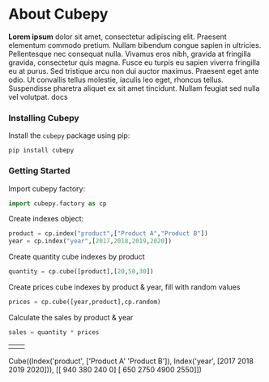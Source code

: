 # About Cubepy

**Lorem ipsum** dolor sit amet, consectetur adipiscing elit. Praesent elementum commodo pretium. Nullam bibendum congue sapien in ultricies. Pellentesque nec consequat nulla. Vivamus eros nibh, gravida at fringilla gravida, consectetur quis magna. Fusce eu turpis eu sapien viverra fringilla eu at purus. Sed tristique arcu non dui auctor maximus. Praesent eget ante odio. Ut convallis tellus molestie, iaculis leo eget, rhoncus tellus. Suspendisse pharetra aliquet ex sit amet tincidunt. Nullam feugiat sed nulla vel volutpat. docs


### Installing Cubepy

Install the  `cubepy`  package using pip:
```
pip install cubepy
```


### Getting Started

Import cubepy factory:
```python
import cubepy.factory as cp
```
 
Create indexes object:
```python
product = cp.index("product",["Product A","Product B"])
year = cp.index("year",[2017,2018,2019,2020])
```

Create quantity cube indexes by product

```python
quantity = cp.cube([product],[20,50,30])
```
Create prices cube indexes by product & year, fill with random values

```python
prices = cp.cube([year,product],cp.random)
```

Calculate the sales by product & year

```python
sales = quantity * prices
```

|  |  |
|--|--|
|  |  |





Cube((Index('product', ['Product A' 'Product B']), Index('year', [2017 2018 2019 2020])), [[ 940  380  240    0]
 [ 650 2750 4900 2550]])

<!--stackedit_data:
eyJoaXN0b3J5IjpbMjUxNzgxMDkwLDE1NDQwMDY0MSwtMTI2Nz
cwNTk2NywtMjQzODIwMzI4LDE0MjIxNzQ0MDYsLTEzMDM0MDQ1
MTgsNDY2MjI0MjYwLDkwMTUzODA5NiwyNjgyMTQ2MzZdfQ==
-->